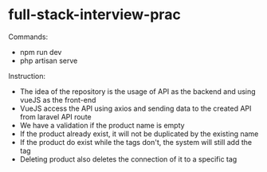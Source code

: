 # full-stack-interview-prac

Commands:
  - npm run dev
  - php artisan serve
  
  Instruction:
   - The idea of the repository is the usage of API as the backend and using vueJS as the front-end
   - VueJS access the API using axios and sending data to the created API from laravel API route
   - We have a validation if the product name is empty
   - If the product already exist, it will not be duplicated by the existing name
   - If the product do exist while the tags don't, the system will still add the tag
   - Deleting product also deletes the connection of it to a specific tag
  
